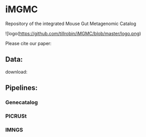 # iMGMC
Repository of the integrated Mouse Gut Metagenomic Catalog

![logo(https://github.com/tillrobin/iMGMC/blob/master/logo.png)

Please cite our paper:


## Data:
download:

## Pipelines:

### Genecatalog

### PICRUSt

### IMNGS

